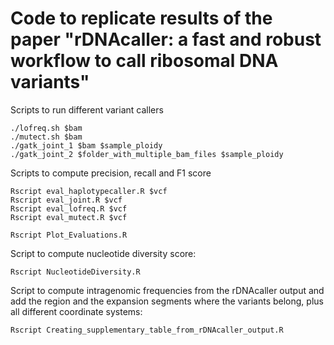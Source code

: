 # Code to replicate results of the paper "rDNAcaller: a fast and robust workflow to call ribosomal DNA variants"


Scripts to run different variant callers
```
./lofreq.sh $bam 
./mutect.sh $bam
./gatk_joint_1 $bam $sample_ploidy
./gatk_joint_2 $folder_with_multiple_bam_files $sample_ploidy
```

Scripts to compute precision, recall and F1 score
```
Rscript eval_haplotypecaller.R $vcf
Rscript eval_joint.R $vcf
Rscript eval_lofreq.R $vcf
Rscript eval_mutect.R $vcf

Rscript Plot_Evaluations.R
```

Script to compute nucleotide diversity score:
```
Rscript NucleotideDiversity.R
```

Script to compute intragenomic frequencies from the rDNAcaller output and add the region and the expansion segments where the variants belong, plus all different coordinate systems:
```
Rscript Creating_supplementary_table_from_rDNAcaller_output.R
```
